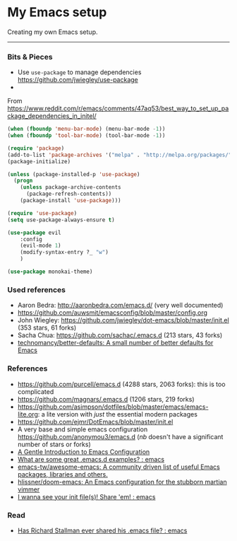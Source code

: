 # My Emacs setup

Creating my own Emacs setup.

* * * * *

### Bits & Pieces

* Use `use-package` to manage dependencies <https://github.com/jwiegley/use-package>
*

From
<https://www.reddit.com/r/emacs/comments/47aq53/best_way_to_set_up_package_dependencies_in_initel/>

```el
(when (fboundp 'menu-bar-mode) (menu-bar-mode -1))
(when (fboundp 'tool-bar-mode) (tool-bar-mode -1))

(require 'package)
(add-to-list 'package-archives '("melpa" . "http://melpa.org/packages/"))
(package-initialize)

(unless (package-installed-p 'use-package)
  (progn
    (unless package-archive-contents
      (package-refresh-contents))
    (package-install 'use-package)))

(require 'use-package)
(setq use-package-always-ensure t)

(use-package evil
    :config
    (evil-mode 1)
    (modify-syntax-entry ?_ "w")
    )

(use-package monokai-theme)
```

### Used references

* Aaron Bedra: <http://aaronbedra.com/emacs.d/> (very well documented)
* <https://github.com/auwsmit/emacsconfig/blob/master/config.org>
* John Wiegley: <https://github.com/jwiegley/dot-emacs/blob/master/init.el> (353 stars, 61 forks)
* Sacha Chua: <https://github.com/sachac/.emacs.d> (213 stars, 43 forks)
* [technomancy/better-defaults: A small number of better defaults for Emacs](https://github.com/technomancy/better-defaults)

### References

* <https://github.com/purcell/emacs.d> (4288 stars, 2063 forks): this is too
complicated
* <https://github.com/magnars/.emacs.d> (1206 stars, 219 forks)
* <https://github.com/asimpson/dotfiles/blob/master/emacs/emacs-lite.org>: a lite version with *just* the essential modern packages
* <https://github.com/ejmr/DotEmacs/blob/master/init.el>
* A very base and simple emacs configuration <https://github.com/anonymou3/emacs.d> (*nb* doesn't have a significant number of stars or forks)
* [A Gentle Introduction to Emacs Configuration](https://blog.aaronbieber.com/2015/07/05/a-gentle-introduction-to-emacs-configuration.html)
* [What are some great .emacs.d examples? : emacs](https://www.reddit.com/r/emacs/comments/2edbau/what_are_some_great_emacsd_examples/)
* [emacs-tw/awesome-emacs: A community driven list of useful Emacs packages, libraries and others.](https://github.com/emacs-tw/awesome-emacs)
* [hlissner/doom-emacs: An Emacs configuration for the stubborn martian vimmer](https://github.com/hlissner/doom-emacs)
* [I wanna see your init file(s)! Share 'em! : emacs](https://www.reddit.com/r/emacs/comments/4kv163/i_wanna_see_your_init_files_share_em/)

### Read

* [Has Richard Stallman ever shared his .emacs file? : emacs](https://www.reddit.com/r/emacs/comments/8j98jz/has_richard_stallman_ever_shared_his_emacs_file/)


